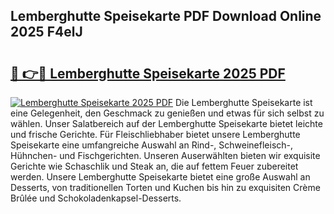 ## Lemberghutte Speisekarte PDF Download Online 2025 F4elJ

# <h2><a href="http://gc76kc.nevu.top/?p=Lemberghutte+Speisekarte">🔗 👉🔴 Lemberghutte Speisekarte 2025 PDF</a></h2>

[![Lemberghutte Speisekarte 2025 PDF](https://i.imgur.com/dBaPXMq.png)](http://gc76kc.nevu.top/?p=Lemberghutte+Speisekarte)
Die Lemberghutte Speisekarte ist eine Gelegenheit, den Geschmack zu genießen und etwas für sich selbst zu wählen. Unser Salatbereich auf der Lemberghutte Speisekarte bietet leichte und frische Gerichte. Für Fleischliebhaber bietet unsere Lemberghutte Speisekarte eine umfangreiche Auswahl an Rind-, Schweinefleisch-, Hühnchen- und Fischgerichten. Unseren Auserwählten bieten wir exquisite Gerichte wie Schaschlik und Steak an, die auf fettem Feuer zubereitet werden. Unsere Lemberghutte Speisekarte bietet eine große Auswahl an Desserts, von traditionellen Torten und Kuchen bis hin zu exquisiten Crème Brûlée und Schokoladenkapsel-Desserts.
